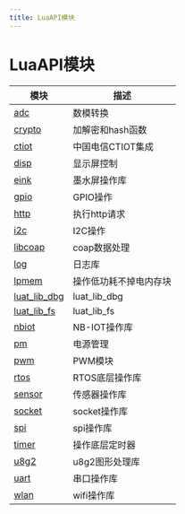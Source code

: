 ```yaml
---
title: LuaAPI模块
---
```


# LuaAPI模块

模块 | 描述
---|----
[adc](luat_lib_adc.md) | 数模转换
[crypto](luat_lib_crypto.md) | 加解密和hash函数
[ctiot](luat_lib_ctiot.md) | 中国电信CTIOT集成
[disp](luat_lib_disp.md) | 显示屏控制
[eink](luat_lib_eink.md) | 墨水屏操作库
[gpio](luat_lib_gpio.md) | GPIO操作
[http](luat_lib_http.md) | 执行http请求
[i2c](luat_lib_i2c.md) | I2C操作
[libcoap](luat_lib_libcoap.md) | coap数据处理
[log](luat_lib_log.md) | 日志库
[lpmem](luat_lib_lpmem.md) | 操作低功耗不掉电内存块
[luat_lib_dbg](luat_lib_dbg.md) | luat_lib_dbg
[luat_lib_fs](luat_lib_fs.md) | luat_lib_fs
[nbiot](luat_lib_nbiot.md) | NB-IOT操作库
[pm](luat_lib_pm.md) | 电源管理
[pwm](luat_lib_pwm.md) | PWM模块
[rtos](luat_lib_rtos.md) | RTOS底层操作库
[sensor](luat_lib_sensor.md) | 传感器操作库
[socket](luat_lib_socket.md) | socket操作库
[spi](luat_lib_spi.md) | spi操作库
[timer](luat_lib_timer.md) | 操作底层定时器
[u8g2](luat_lib_u8g2.md) | u8g2图形处理库
[uart](luat_lib_uart.md) | 串口操作库
[wlan](luat_lib_wlan.md) | wifi操作库 
